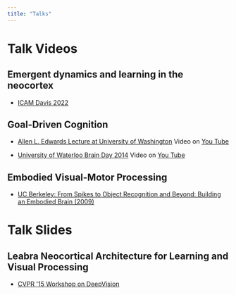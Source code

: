 ```yaml
---
title: "Talks"
---
```


# Talk Videos

## Emergent dynamics and learning in the neocortex

* [ICAM Davis 2022](https://www.youtube.com/watch?v=3QWc8gMDZP8&list=PLl-6aoK-EAAs9-70U7sj6nhAv8j2r7Eg1&index=6)

## Goal-Driven Cognition

* [Allen L. Edwards Lecture at University of Washington](http://www.washington.edu/alumni/learn/psychology/2014lectures.html) Video on [You Tube](https://www.youtube.com/watch?v=4Oeu3D_GeJg)

* [University of Waterloo Brain Day 2014](https://uwaterloo.ca/centre-for-theoretical-neuroscience/events/april-2014-waterloo-brain-day) Video on [You Tube](https://www.youtube.com/watch?v=c4eUrmiplGI&feature=youtu.be)

## Embodied Visual-Motor Processing

* [UC Berkeley: From Spikes to Object Recognition and Beyond: Building an Embodied Brain (2009)](https://archive.org/details/ucb_icbs_2009_11_13_Randy_OReilly)

# Talk Slides

## Leabra Neocortical Architecture for Learning and Visual Processing

* [CVPR '15 Workshop on DeepVision](https://deepvision.data61.csiro.au/2015/index.html)



